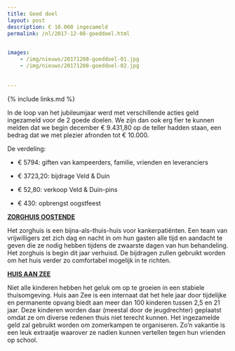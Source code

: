 ```yaml
---
title: Goed doel
layout: post
description: € 10.000 ingezameld
permalink: /nl/2017-12-08-goeddoel.html

    
images: 
    - /img/nieuws/20171208-goeddoel-01.jpg
    - /img/nieuws/20171208-goeddoel-02.jpg
    
    
---
```


{% include links.md %}

In de loop van het jubileumjaar werd met verschillende acties geld ingezameld voor de 2 goede doelen.
We zijn dan ook erg fier te kunnen melden dat we begin december € 9.431,80 op de teller hadden staan, een bedrag dat we met plezier afronden tot € 10.000. 

De verdeling: 

- € 5794: giften van kampeerders, familie, vrienden en leveranciers

- € 3723,20: bijdrage Veld & Duin

- € 52,80: verkoop Veld & Duin-pins

- € 430: opbrengst oogstfeest


**[ZORGHUIS OOSTENDE](http://www.zorghuisoostende.be/)**

Het zorghuis is een bijna-als-thuis-huis voor kankerpatiënten. Een team van vrijwilligers zet zich dag en nacht in om hun gasten alle tijd en aandacht te geven die ze nodig hebben tijdens de zwaarste dagen van hun behandeling.
Het zorghuis is begin dit jaar verhuisd. De bijdragen zullen gebruikt worden om het huis verder zo comfortabel mogelijk in te richten.

**[HUIS AAN ZEE](http://www.devloedlijn.be/huisaanzee)**

Niet alle kinderen hebben het geluk om op te groeien in een stabiele thuisomgeving.
Huis aan Zee is een internaat dat het hele jaar door tijdelijke en permanente opvang biedt aan meer dan 100 kinderen tussen 2,5 en 21 jaar. Deze kinderen worden daar (meestal door de jeugdrechter) geplaatst omdat ze om diverse redenen thuis niet terecht kunnen.
Het ingezamelde geld zal gebruikt worden om zomerkampen te organiseren. Zo’n vakantie is een leuk extraatje waarover ze nadien kunnen vertellen tegen hun vrienden op school.


